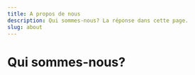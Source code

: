 ```yaml
---
title: A propos de nous
description: Qui sommes-nous? La réponse dans cette page.
slug: about
---
```


# Qui sommes-nous?
